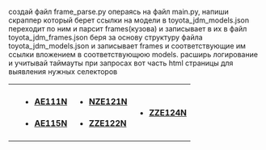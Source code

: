 создай файл frame_parse.py
операясь на файл main.py, напиши скраппер который берет ссылки на модели в toyota_jdm_models.json переходит по ним и парсит frames(кузова) и записывает в их в файл toyota_jdm_frames.json беря за основу структуру файла toyota_jdm_models.json и записывает frames и соответствующие им ссылки вложением в соответствующюю models. расширь логирование и учитывай таймауты при запросах
вот часть html страницы для выявления нужных селекторов
<table width="100%">
<tbody>
<tr>
<td nowrap="nowrap">
</td><td nowrap="nowrap"><ul class="category2"><li><h4><a href="/corolla_spacio/ae111n/">AE111N</a></h4></li></ul>
<ul class="category2"><li><h4><a href="/corolla_spacio/ae115n/">AE115N</a></h4></li></ul>
</td><td nowrap="nowrap"><ul class="category2"><li><h4><a href="/corolla_spacio/nze121n/">NZE121N</a></h4></li></ul>
<ul class="category2"><li><h4><a href="/corolla_spacio/zze122n/">ZZE122N</a></h4></li></ul>
</td><td nowrap="nowrap"><ul class="category2"><li><h4><a href="/corolla_spacio/zze124n/">ZZE124N</a></h4></li></ul>
</td></tr></tbody></table>